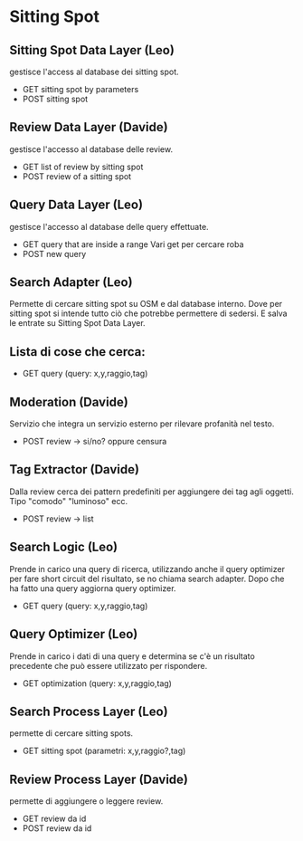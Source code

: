 # Sitting Spot

## Sitting Spot Data Layer (Leo)

gestisce l'access al database dei sitting spot.

- GET sitting spot by parameters
- POST sitting spot

## Review Data Layer (Davide)

gestisce l'accesso al database delle review.

- GET list of review by sitting spot
- POST review of a sitting spot

## Query Data Layer (Leo)

gestisce l'accesso al database delle query effettuate.

- GET query that are inside a range
Vari get per cercare roba
- POST new query

## Search Adapter (Leo)

Permette di cercare sitting spot su OSM e dal database interno.
Dove per sitting spot si intende tutto ciò che potrebbe permettere di sedersi.
E salva le entrate su Sitting Spot Data Layer.

Lista di cose che cerca:
- 

- GET query (query: x,y,raggio,tag)

## Moderation (Davide)

Servizio che integra un servizio esterno per rilevare profanità nel testo.

- POST review -> si/no? oppure censura

## Tag Extractor (Davide)

Dalla review cerca dei pattern predefiniti per aggiungere dei tag agli oggetti.
Tipo "comodo" "luminoso" ecc.

- POST review -> list<tag>

## Search Logic (Leo)

Prende in carico una query di ricerca, utilizzando anche il query optimizer per fare short circuit del risultato, se no chiama search adapter.
Dopo che ha fatto una query aggiorna query optimizer.

- GET query (query: x,y,raggio,tag)


## Query Optimizer (Leo)

Prende in carico i dati di una query e determina se c'è un risultato precedente che può essere utilizzato per rispondere.

- GET optimization (query: x,y,raggio,tag)

## Search Process Layer (Leo)

permette di cercare sitting spots.

- GET sitting spot (parametri: x,y,raggio?,tag)

## Review Process Layer (Davide)

permette di aggiungere o leggere review.

- GET review da id
- POST review da id





